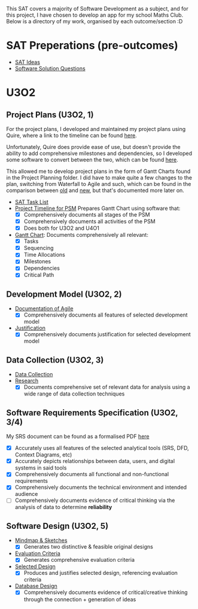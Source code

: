 This SAT covers a majority of Software Development as a subject, and for this project, I have chosen to develop an app
for my school Maths Club.
Below is a directory of my work, organised by each outcome/section :D

# SAT Preperations (pre-outcomes)

- [SAT Ideas](SAT%20Preperations/SAT%20Ideas.md)
- [Software Solution Questions](SAT%20Preperations/Software%20Solution%20Questions.md)

# U3O2

## Project Plans (U3O2, 1)

For the project plans, I developed and maintained my project plans using Quire, where a link to the timeline can be
found [here](https://quire.io/w/Garv_SAT?view=timeline).

Unfortunately, Quire does provide ease of use, but doesn't provide the ability to add comprehensive milestones and
dependencies, so I developed some software to convert between the two, which can be
found [here](../AOS2%20Programming/Code/Term%202/Weeks%201%20and%202/quire-to-excel).

This allowed me to develop project plans in the form of Gantt Charts found in the Project Planning folder. I did have to
make quite a few changes to the plan, switching from Waterfall to Agile and such, which can be found in the comparison
between [old](Project%20Plans/SAT%20Gantt%20Chart%20(old).xlsx) and [new](Project%20Plans/SAT%20Task%20List.xlsx), but
that's documented more later on.

- [SAT Task List](Project%20Plans/SAT%20Task%20List.xlsx)
- [Project Timeline for PSM](https://quire.io/w/Garv_SAT?view=timeline)
  Prepares Gantt Chart using software that:
    - [x] Comprehensively documents all stages of the PSM
    - [x] Comprehensively documents all activities of the PSM
    - [x] Does both for U3O2 and U4O1
- [Gantt Chart](Project%20Plans/SAT%20Task%20List.xlsx):
  Documents comprehensively all relevant:
    - [x] Tasks
    - [x] Sequencing
    - [x] Time Allocations
    - [x] Milestones
    - [x] Dependencies
    - [x] Critical Path

## Development Model (U3O2, 2)

- [Documentation of Agile](Project%20Plans/Development%20Model.md#agile)
    - [x] Comprehensively documents all features of selected development model
- [Justification](Project%20Plans/Development%20Model.md#selected-model)
    - [x] Comprehensively documents justification for selected development model

## Data Collection (U3O2, 3)

- [Data Collection](Data%20Collection/Data%20Collection.md)
- [Research](Data%20Collection/Research.md)
    - [x] Documents comprehensive set of relevant data for analysis using a wide range of data collection techniques

## Software Requirements Specification (U3O2, 3/4)

My SRS document can be found as a formalised PDF [here](SRS/Maths%20Club%20SRS.pdf)

- [x] Accurately uses all features of the selected analytical tools (SRS, DFD, Context Diagrams, etc)
- [x] Accurately depicts relationships between data, users, and digital systems in said tools
- [x] Comprehensively documents all functional and non-functional requirements
- [x] Comprehensively documents the technical environment and intended audience
- [ ] Comprehensively documents evidence of critical thinking via the analysis of data to determine **reliability**

## Software Design (U3O2, 5)

- [Mindmap & Sketches](Design%20Folio/Design.md#mindmap--sketches)
    - [x] Generates two distinctive & feasible original designs
- [Evaluation Criteria](Design%20Folio/Design.md#evaluation-criteria)
    - [x] Generates comprehensive evaluation criteria
- [Selected Design](Design%20Folio/Design.md#selected-design)
    - [x] Produces and justifies selected design, referencing evaluation criteria
- [Database Design](Design%20Folio/Database%20Design.md)
    - [x] Comprehensively documents evidence of critical/creative thinking through the connection + generation of ideas